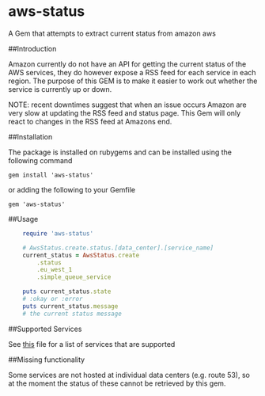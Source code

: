 # aws-status
A Gem that attempts to extract current status from amazon aws

##Introduction

Amazon currently do not have an API for getting the current status of the AWS services, they do however expose a RSS feed for each service in each region.  The purpose of this GEM is to make it easier to work out whether the service is currently up or down.

NOTE: recent downtimes suggest that when an issue occurs Amazon are very slow at updating the RSS feed and status page.  This Gem will only react to changes in the RSS feed at Amazons end.

##Installation

The package is installed on rubygems and can be installed using the following command

    gem install 'aws-status'

or adding the following to your Gemfile
    
    gem 'aws-status'

##Usage

```ruby
	require 'aws-status'

	# AwsStatus.create.status.[data_center].[service_name]
	current_status = AwsStatus.create 
		.status
		.eu_west_1
		.simple_queue_service

	puts current_status.state 
	# :okay or :error
	puts current_status.message
	# the current status message
```

##Supported Services

See [this](lib/src/Services.rb) file for a list of services that are supported

##Missing functionality

Some services are not hosted at individual data centers (e.g. route 53), so at the moment the status of these cannot be retrieved by this gem.
